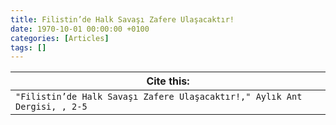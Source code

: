 ```yaml
---
title: Filistin’de Halk Savaşı Zafere Ulaşacaktır!
date: 1970-10-01 00:00:00 +0100
categories: [Articles]
tags: []
---
```




| Cite this:   |
|--------|
| ```"Filistin’de Halk Savaşı Zafere Ulaşacaktır!," Aylık Ant Dergisi, , 2-5```

 